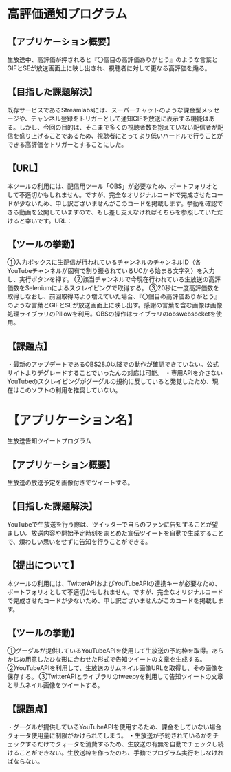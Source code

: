 # 高評価通知プログラム

## 【アプリケーション概要】
生放送中、高評価が押されると『〇個目の高評価ありがとう』のような言葉とGIFとSEが放送画面上に映し出され、視聴者に対して更なる高評価を煽る。

## 【目指した課題解決】
既存サービスであるStreamlabsには、スーパーチャットのような課金型メッセージや、チャンネル登録をトリガーとして通知GIFを放送に表示する機能はある。しかし、今回の目的は、そこまで多くの視聴者数を抱えていない配信者が配信を盛り上げることであるため、視聴者にとってより低いハードルで行うことができる高評価をトリガーとすることにした。

## 【URL】
本ツールの利用には、配信用ツール「OBS」が必要なため、ポートフォリオとして不適切かもしれません。ですが、完全なオリジナルコードで完成させたコードが少ないため、申し訳ございませんがこのコードを掲載します。挙動を確認できる動画を公開していますので、もし差し支えなければそちらを参照していただけると幸いです。URL：

## 【ツールの挙動】
①入力ボックスに生配信が行われているチャンネルのチャンネルID（各YouTubeチャンネルが固有で割り振られているUCから始まる文字列）を入力し、実行ボタンを押す。
②該当チャンネルで今現在行われている生放送の高評価数をSeleniumによるスクレイピングで取得する。
③20秒に一度高評価数を取得しなおし、前回取得時より増えていた場合、『〇個目の高評価ありがとう』のような言葉とGIFとSEが放送画面上に映し出す。感謝の言葉を含む画像は画像処理ライブラリのPillowを利用。OBSの操作はライブラリのobswebsocketを使用。

## 【課題点】
・最新のアップデートであるOBS28.0以降での動作が確認できていない。公式サイトよりデグレードすることでいったんの対応は可能。
・専用APIを介さないYouTubeのスクレイピングがグーグルの規約に反していると発覚したため、現在はこのソフトの利用を推奨していない。

# 【アプリケーション名】
生放送告知ツイートプログラム

## 【アプリケーション概要】
生放送の放送予定を画像付きでツイートする。

## 【目指した課題解決】
YouTubeで生放送を行う際は、ツイッターで自らのファンに告知することが望ましい。放送内容や開始予定時刻をまとめた宣伝ツイートを自動で生成することで、煩わしい思いをせずに告知を行うことができる。

## 【提出について】
本ツールの利用には、TwitterAPIおよびYouTubeAPIの連携キーが必要なため、ポートフォリオとして不適切かもしれません。ですが、完全なオリジナルコードで完成させたコードが少ないため、申し訳ございませんがこのコードを掲載します。

## 【ツールの挙動】
①グーグルが提供しているYouTubeAPIを使用して生放送の予約枠を取得。あらかじめ用意したひな形に合わせた形式で告知ツイートの文章を生成する。
②YouTubeAPIを利用して、生放送のサムネイル画像URLを取得し、その画像を保存する。
③TwitterAPIとライブラリのtweepyを利用して告知ツイートの文章とサムネイル画像をツイートする。

## 【課題点】
・グーグルが提供しているYouTubeAPIを使用するため、課金をしていない場合クォータ使用量に制限がかけられてしまう。
・生放送が予約されているかをチェックするだけでクォータを消費するため、生放送の有無を自動でチェックし続けることができない。生放送枠を作ったのち、手動でプログラム実行をしなければならない。
